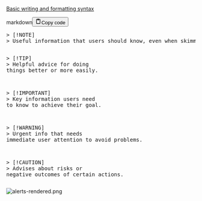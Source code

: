 <p><a href="https://docs.github.com/ru/get-started/writing-on-github/getting-started-with-writing-and-formatting-on-github/basic-writing-and-formatting-syntax">Basic writing and formatting syntax</a></p>
<div class="code_element"><div class="lang_line"><text>markdown</text><button class="copy_code_button" onclick="CopyCode(this)"><svg style="width: 1.2em;height: 1.2em;" aria-hidden="true" xmlns="http://www.w3.org/2000/svg" fill="none" viewBox="0 0 24 24"><path stroke="currentColor" stroke-linecap="round" stroke-linejoin="round" stroke-width="2" d="M15 4h3a1 1 0 0 1 1 1v15a1 1 0 0 1-1 1H6a1 1 0 0 1-1-1V5a1 1 0 0 1 1-1h3m0 3h6m-5-4v4h4V3h-4Z"/></svg><text class="unselectable">Copy code</text></button></div><div class="code language-markdown"><div class="highlight"><pre><span></span><span class="k">&gt; </span><span class="ge">[!NOTE]</span>
<span class="k">&gt; </span><span class="ge">Useful information that users should know, even when skimming content.</span>

<span class="k">&gt; </span><span class="ge">[!TIP]</span>
<span class="k">&gt; </span><span class="ge">Helpful advice for doing things better or more easily.</span>

<span class="k">&gt; </span><span class="ge">[!IMPORTANT]</span>
<span class="k">&gt; </span><span class="ge">Key information users need to know to achieve their goal.</span>

<span class="k">&gt; </span><span class="ge">[!WARNING]</span>
<span class="k">&gt; </span><span class="ge">Urgent info that needs immediate user attention to avoid problems.</span>

<span class="k">&gt; </span><span class="ge">[!CAUTION]</span>
<span class="k">&gt; </span><span class="ge">Advises about risks or negative outcomes of certain actions.</span>
</pre></div></div></div>

<p><img alt="alerts-rendered.png" src="Other/GitHub/alerts-rendered.png" /></p>